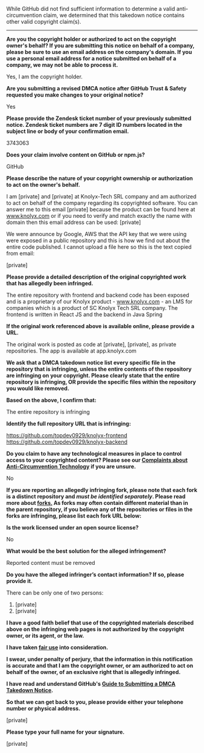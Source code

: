 While GitHub did not find sufficient information to determine a valid anti-circumvention claim, we determined that this takedown notice contains other valid copyright claim(s).

---

**Are you the copyright holder or authorized to act on the copyright owner's behalf? If you are submitting this notice on behalf of a company, please be sure to use an email address on the company's domain. If you use a personal email address for a notice submitted on behalf of a company, we may not be able to process it.**

Yes, I am the copyright holder.

**Are you submitting a revised DMCA notice after GitHub Trust & Safety requested you make changes to your original notice?**

Yes

**Please provide the Zendesk ticket number of your previously submitted notice. Zendesk ticket numbers are 7 digit ID numbers located in the subject line or body of your confirmation email.**

3743063

**Does your claim involve content on GitHub or npm.js?**

GitHub

**Please describe the nature of your copyright ownership or authorization to act on the owner's behalf.**

I am [private] and [private] at Knolyx-Tech SRL company and am authorized to act on behalf of the company regarding its copyrighted software. You can answer me to this email [private] because the product can be found here at www.knolyx.com or if you need to verify and match exactly the name with domain then this email address can be used: [private]

We were announce by Google, AWS that the API key that we were using were exposed in a public repository and this is how we find out about the entire code published. I cannot upload a file here so this is the text copied from email:

[private]

**Please provide a detailed description of the original copyrighted work that has allegedly been infringed.**

The entire repository with frontend and backend code has been exposed and is a proprietary of our Knolyx product - www.knolyx.com - an LMS for companies which is a product of SC Knolyx Tech SRL company. The frontend is written in React JS and the backend in Java Spring

**If the original work referenced above is available online, please provide a URL.**

The original work is posted as code at [private], [private], as private repositories. The app is available at app.knolyx.com

**We ask that a DMCA takedown notice list every specific file in the repository that is infringing, unless the entire contents of the repository are infringing on your copyright. Please clearly state that the entire repository is infringing, OR provide the specific files within the repository you would like removed.**

**Based on the above, I confirm that:**

The entire repository is infringing

**Identify the full repository URL that is infringing:**

https://github.com/topdev0929/knolyx-frontend  
https://github.com/topdev0929/knolyx-backend

**Do you claim to have any technological measures in place to control access to your copyrighted content? Please see our <a href="https://docs.github.com/articles/guide-to-submitting-a-dmca-takedown-notice#complaints-about-anti-circumvention-technology">Complaints about Anti-Circumvention Technology</a> if you are unsure.**

No

**If you are reporting an allegedly infringing fork, please note that each fork is a distinct repository and <i>must be identified separately</i>. Please read more about <a href="https://docs.github.com/articles/dmca-takedown-policy#b-what-about-forks-or-whats-a-fork">forks.</a> As forks may often contain different material than in the parent repository, if you believe any of the repositories or files in the forks are infringing, please list each fork URL below:**

**Is the work licensed under an open source license?**

No

**What would be the best solution for the alleged infringement?**

Reported content must be removed

**Do you have the alleged infringer’s contact information? If so, please provide it.**

There can be only one of two persons:  
1. [private]   
2. [private]

**I have a good faith belief that use of the copyrighted materials described above on the infringing web pages is not authorized by the copyright owner, or its agent, or the law.**

**I have taken <a href="https://www.lumendatabase.org/topics/22">fair use</a> into consideration.**

**I swear, under penalty of perjury, that the information in this notification is accurate and that I am the copyright owner, or am authorized to act on behalf of the owner, of an exclusive right that is allegedly infringed.**

**I have read and understand GitHub's <a href="https://docs.github.com/articles/guide-to-submitting-a-dmca-takedown-notice/">Guide to Submitting a DMCA Takedown Notice</a>.**

**So that we can get back to you, please provide either your telephone number or physical address.**

[private]

**Please type your full name for your signature.**

[private]
